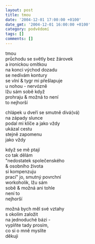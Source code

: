 ```yaml
---
layout: post
title: tmou
date: '2004-12-01 17:00:00 +0100'
date_gmt: '2004-12-01 16:00:00 +0100'
category: podvědomí
tags: []
comments: []
---
```


<p>tmou<br />
průchodu se světly bez žárovek<br>a ironickou omítkou<br>na konci východ dozadu<br>se nedívám kontury<br>se vlní & tygr mi přešlapuje<br>u nohou - nervózně<br>lžu sám sobě když<br>prohraju & možná to není<br>to nejhorší</p>
<p>chlápek u dveří se smutně dívá(vá)<br>na západy slunce<br>podal mi klíče a jako vždy<br>ukázal cestu<br>stejně zapomenu<br>jako vždy</p>
<p>když se mě ptají<br>co tak dělám<br>"nedostatek společenského<br>& osobního života<br>si kompenzuju<br>prací" jo, smutný povrchní<br>workoholik, lžu sám<br>sobě & možná ani tohle<br>není to<br>nejhorší</p>
<p>možná bych měl své vztahy<br>s okolím založit<br>na jednoduché bázi -<br>vyplňte tady prosím,<br>co si o mně myslíte<br>děkuji</p>
